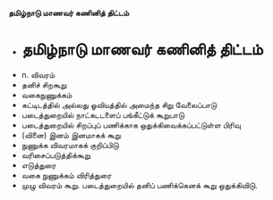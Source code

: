 **தமிழ்நாடு மாணவர் கணினித் திட்டம்**
- # தமிழ்நாடு மாணவர் கணினித் திட்டம்
- n. விவரம்
- தனிச் சிறகூறு
- வகைநுணுக்கம்
- கட்டிடத்தில் அல்லது ஓவியத்தில் அமைந்த சிறு வேலைப்பாடு
- படைத்துறையில் நாட்கடடளைப் பங்கீட்டுக் கூறுபாடு
- படைத்துறையில் சிறப்புப் பணிக்காக ஒதுக்கிவைக்கப்பட்டுள்ள பிரிவு
- (வினை) இனம் இனமாகக் கூறு
- நுணுக்க விவரமாகக் குறிப்பிடு
- வரிசைப்படுத்திக்கூறு
- எடுத்துரை
- வகை நுணுக்கம் விரித்துரை
- முழு விவரம் கூறு. படைத்துறையில் தனிப் பணிக்கெனக் கூறு ஒதுக்கிவிடு.

